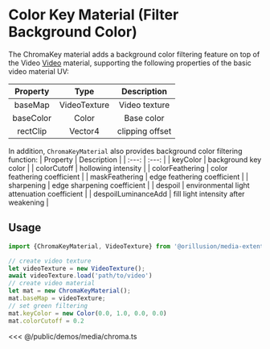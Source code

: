# Color Key Material (Filter Background Color)
The ChromaKey material adds a background color filtering feature on top of the Video [Video](./video.md) material, supporting the following properties of the basic video material UV:

| Property | Type | Description |
| :---: | :---: | :---: |
| baseMap | VideoTexture | Video texture |
| baseColor | Color | Base color |
| rectClip | Vector4 | clipping offset |

In addition, `ChromaKeyMaterial` also provides background color filtering function:
| Property | Description |
| :---: | :---: |
| keyColor | background key color |
| colorCutoff | hollowing intensity |
| colorFeathering | color feathering coefficient |
| maskFeathering | edge feathering coefficient |
| sharpening | edge sharpening coefficient |
| despoil | environmental light attenuation coefficient |
| despoilLuminanceAdd | fill light intensity after weakening |

## Usage
```ts
import {ChromaKeyMaterial, VideoTexture} from '@orillusion/media-extention'

// create video texture
let videoTexture = new VideoTexture();
await videoTexture.load('path/to/video')
// create video material
let mat = new ChromaKeyMaterial();
mat.baseMap = videoTexture;
// set green filtering
mat.keyColor = new Color(0.0, 1.0, 0.0, 0.0)
mat.colorCutoff = 0.2
```

<Demo :height="300" src="/demos/media/chroma.ts"></Demo>

<<< @/public/demos/media/chroma.ts